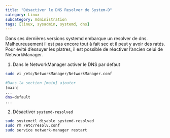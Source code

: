 ```yaml
---
title: "Désactiver le DNS Resolver de System-D"
category: Linux
subcategory: Administration
tags: [linux, sysadmin, systemd, dns]
---
```


Dans ses dernières versions systemd embarque un resolver de dns. Malheureusement il est pas encore tout à fait sec et il peut y avoir des ratés. Pour évité d’essuyer les platres, il est possible de réactiver l’ancien celui de NetworkManager.

<!-- more -->

1. Dans le NetworkManager activer le DNS par defaut

```bash
sudo vi /etc/NetworkManager/NetworkManager.conf

#Dans la section [main] ajouter
[main]
...
dns=default
...
```

2. Désactiver `systemd-resolved`

```bash
sudo systemctl disable systemd-resolved
sudo rm /etc/resolv.conf
sudo service network-manager restart
```

